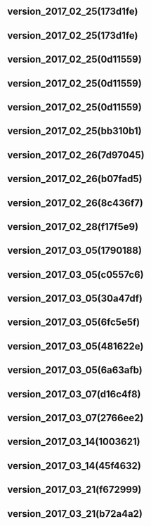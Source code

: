 ## version_2017_02_25(173d1fe)
## version_2017_02_25(173d1fe)
## version_2017_02_25(0d11559)
## version_2017_02_25(0d11559)
## version_2017_02_25(0d11559)
## version_2017_02_25(bb310b1)
## version_2017_02_26(7d97045)
## version_2017_02_26(b07fad5)
## version_2017_02_26(8c436f7)
## version_2017_02_28(f17f5e9)
## version_2017_03_05(1790188)
## version_2017_03_05(c0557c6)
## version_2017_03_05(30a47df)
## version_2017_03_05(6fc5e5f)
## version_2017_03_05(481622e)
## version_2017_03_05(6a63afb)
## version_2017_03_07(d16c4f8)
## version_2017_03_07(2766ee2)
## version_2017_03_14(1003621)
## version_2017_03_14(45f4632)
## version_2017_03_21(f672999)
## version_2017_03_21(b72a4a2)

